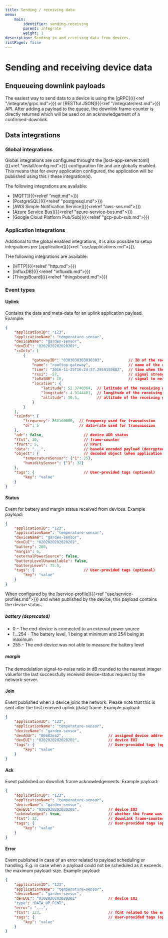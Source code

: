 ```yaml
---
title: Sending / receiving data
menu:
    main:
        identifier: sending-receiving
        parent: integrate
        weight: 1
description: Sending to and receiving data from devices.
listPages: false
---
```


# Sending and receiving device data

## Enqueueing downlink payloads

The easiest way to send data to a device is using the [gRPC]({{<ref "/integrate/grpc.md">}})
or [RESTful JSON]({{<ref "/integrate/rest.md">}}) API. After adding a payload to the queue,
the downlink frame-counter is directly returned which will be used on an acknowledgement
of a confirmed-downlink.

## Data integrations

### Global integrations

Global integrations are configured throught the [lora-app-server.toml]({{<ref "install/config.md">}})
configuration file and are globally enabled. This means that for every application configured,
the application will be published using this / these integration(s).

The following integrations are available:

* [MQTT]({{<relref "mqtt.md">}})
* [PostgreSQL]({{<relref "postgresql.md">}})
* [AWS Simple Notification Service]({{<relref "aws-sns.md">}})
* [Azure Service Bus]({{<relref "azure-service-bus.md">}})
* [Google Cloud Platform Pub/Sub]({{<relref "gcp-pub-sub.md">}})


### Application integrations

Additional to the global enabled integrations, it is also possible to setup
integrations per [application]({{<ref "use/applications.md">}}).

THe following integrations are available:

* [HTTP]({{<relref "http.md">}})
* [InfluxDB]({{<relref "influxdb.md">}})
* [ThingsBoard]({{<relref "thingsboard.md">}})

### Event types

#### Uplink

Contains the data and meta-data for an uplink application payload.
Example:

```json
{
    "applicationID": "123",
    "applicationName": "temperature-sensor",
    "deviceName": "garden-sensor",
    "devEUI": "0202020202020202",
    "rxInfo": [
        {
            "gatewayID": "0303030303030303",           // ID of the receiving gateway
            "name": "rooftop-gateway",                 // name of the receiving gateway
            "time": "2016-11-25T16:24:37.295915988Z",  // time when the package was received (GPS time of gateway, only set when available)
            "rssi": -57,                               // signal strength (dBm)
            "loRaSNR": 10,                             // signal to noise ratio
            "location": {
                "latitude": 52.3740364,  // latitude of the receiving gateway
                "longitude": 4.9144401,  // longitude of the receiving gateway
                "altitude": 10.5,        // altitude of the receiving gateway
            }
        }
    ],
    "txInfo": {
        "frequency": 868100000,  // frequency used for transmission
        "dr": 5                  // data-rate used for transmission
    },
    "adr": false,                  // device ADR status
    "fCnt": 10,                    // frame-counter
    "fPort": 5,                    // FPort
    "data": "...",                 // base64 encoded payload (decrypted)
    "object": {                    // decoded object (when application coded has been configured)
        "temperatureSensor": {"1": 25},
        "humiditySensor": {"1": 32}
    },
    "tags": {                      // User-provided tags (optional)
        "key": "value"
    }
}
```

#### Status

Event for battery and margin status received from devices. Example payload:

```json
{
    "applicationID": "123",
    "applicationName": "temperature-sensor",
    "deviceName": "garden-sensor",
    "devEUI": "0202020202020202",
    "battery": 200,
    "margin": 6,
    "externalPowerSource": false,
    "batteryLevelUnavailable": false,
    "batteryLevel": 75.5,
    "tags": {                      // User-provided tags (optional)
        "key": "value"
    }
}
```

When configured by the [service-profile]({{<ref "use/service-profiles.md">}})
and when published by the device, this payload contains the device status.

##### battery (deprecated)

* 0 - The end-device is connected to an external power source
* 1...254 - The battery level, 1 being at minimum and 254 being at maximum
* 255 - The end-device was not able to measure the battery level

##### margin

The demodulation signal-to-noise ratio in dB rounded
to the nearest integer valuefor the last successfully received device-status
request by the network-server.

#### Join

Event published when a device joins the network. Please note that this is sent
after the first received uplink (data) frame. Example payload:

```json
{
    "applicationID": "123",
    "applicationName": "temperature-sensor",
    "deviceName": "garden-sensor",
    "devAddr": "06682ea2",                    // assigned device address
    "devEUI": "0202020202020202",             // device EUI
    "tags": {                                 // User-provided tags (optional)
        "key": "value"
    }
}
```

#### Ack

Event published on downlink frame acknowledgements. Example payload:

```json
{
    "applicationID": "123",
    "applicationName": "temperature-sensor",
    "deviceName": "garden-sensor",
    "devEUI": "0202020202020202",             // device EUI
    "acknowledged": true,                     // whether the frame was acknowledged or not (e.g. timeout)
    "fCnt": 12,                               // downlink frame-counter
    "tags": {                                 // User-provided tags (optional)
        "key": "value"
    }
}
```

#### Error

Event published in case of an error related to payload scheduling or handling.
E.g. in case when a payload could not be scheduled as it exceeds the maximum
payload-size. Example payload:

```json
{
    "applicationID": "123",
    "applicationName": "temperature-sensor",
    "deviceName": "garden-sensor",
    "devEUI": "0202020202020202"              // device EUI
    "type": "DATA_UP_FCNT",
    "error": "...",
    "fCnt": 123,                              // fCnt related to the error (if applicable)
    "tags": {                                 // User-provided tags (optional)
        "key": "value"
    }
}
```

